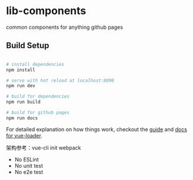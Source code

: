 # lib-components
common components for anything github pages



## Build Setup

``` bash

# install dependencies
npm install

# serve with hot reload at localhost:8090
npm run dev

# build for dependencies
npm run build

# build for github pages
npm run docs

```

For detailed explanation on how things work, checkout the [guide](http://vuejs-templates.github.io/webpack/) and [docs for vue-loader](http://vuejs.github.io/vue-loader).

架构参考：vue-cli init webpack

- No ESLint
- No unit test
- No e2e test
